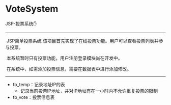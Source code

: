 # VoteSystem
JSP-投票系统:hand:

----

​		JSP简单投票系统 该项目首先实现了在线投票功能。用户可以查看投票列表并参与投票。

​		本系统暂时只有投票功能，用户注册登录模块尚在开发中。

​		在系统中，如需添加投票信息，需要在数据表中进行添加修改。

----

- tb_temp：记录地址IP的表
  - 记录当前投票IP地址，并对IP地址有在一小时内不允许重复投票的限制
- tb_vote：投票信息表